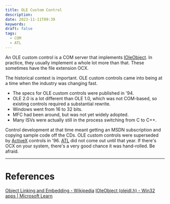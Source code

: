 ```yaml
---
title: OLE Custom Control
description: 
date: 2023-11-11T09:39
keywords: 
draft: false
tags:
  - COM
  - ATL
---
```

An OLE custom control is a COM server that implements [IOleObject](https://learn.microsoft.com/en-us/windows/win32/api/oleidl/nn-oleidl-ioleobject).  In practice, they usually implement a whole lot more than that.  These sometimes have the file extension OCX.

The historical context is important.  OLE custom controls came into being at a time when the industry was changing fast.

- The specs for OLE custom controls were published in '94.
- OLE 2.0 is a lot different than OLE 1.0, which was not COM-based, so existing controls required a substantial rewrite.
- Windows went from 16 to 32 bits.
- MFC had been around, but was not yet widely adopted.
- Many ISVs were actually still in the process switching from C to C++.

Control development at that time meant getting an MSDN subscription and copying sample code off the CDs. OLE custom controls were superseded by [ActiveX](/notes/computer/microsoft/com/activex) controls in '96.  [ATL](/notes/computer/microsoft/com/atl) did not come out until that year.  If there's OCX on your system, there's a very good chance it was hand-rolled.  Be afraid.

---
# References

[Object Linking and Embedding - Wikipedia](https://en.wikipedia.org/wiki/Object_Linking_and_Embedding)
[IOleObject (oleidl.h) - Win32 apps | Microsoft Learn](https://learn.microsoft.com/en-us/windows/win32/api/oleidl/nn-oleidl-ioleobject)
